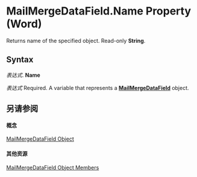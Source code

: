 
# MailMergeDataField.Name Property (Word)

Returns name of the specified object. Read-only  **String**.


## Syntax

 _表达式_. **Name**

 _表达式_ Required. A variable that represents a **[MailMergeDataField](ec0b8657-2842-73d2-5686-9f81b67a1871.md)** object.


## 另请参阅


#### 概念


[MailMergeDataField Object](ec0b8657-2842-73d2-5686-9f81b67a1871.md)
#### 其他资源


[MailMergeDataField Object Members](http://msdn.microsoft.com/library/ed04ea70-9dd8-baf4-acc4-f3091e20da50%28Office.15%29.aspx)